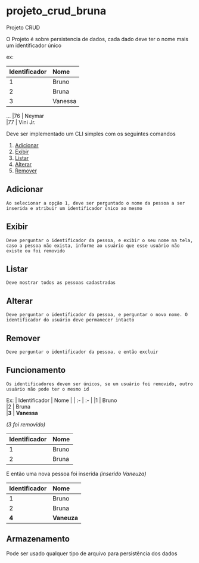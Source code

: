 # projeto_crud_bruna
Projeto CRUD

O Projeto é sobre persistencia de dados, cada dado deve ter o nome mais um identificador único

ex:

| Identificador      | Nome |
| :- | :- |
|1  | Bruno    
|2  | Bruna    
|3  | Vanessa  
...
|76  | Neymar  
|77  | Vini Jr.  


Deve ser implementado um CLI simples com os seguintes comandos


1. [Adicionar](#Adicionar)
2. [Exibir](#exibir)
3. [Listar](#listar)
4. [Alterar](#alterar)
5. [Remover](#remover) 

## Adicionar
```
Ao selecionar a opção 1, deve ser perguntado o nome da pessoa a ser inserida e atribuir um identificador único ao mesmo
```

## Exibir
```
Deve perguntar o identificador da pessoa, e exibir o seu nome na tela, caso a pessoa não exista, informe ao usuário que esse usuário não existe ou foi removido
```

## Listar
```
Deve mostrar todos as pessoas cadastradas
```

## Alterar
```
Deve perguntar o identificador da pessoa, e perguntar o novo nome. O identificador do usuário deve permanecer intacto
```

## Remover

```
Deve perguntar o identificador da pessoa, e então excluir
```

## Funcionamento
```
Os identificadores devem ser únicos, se um usuário foi removido, outro usuário não pode ter o mesmo id
```

Ex:
| Identificador      | Nome |
| :- | :- |
|1  | Bruno    
|2  | Bruna    
|__3__  | __Vanessa__

_(3 foi removido)_

| Identificador      | Nome |
| :- | :- |
|1  | Bruno    
|2  | Bruna    


E então uma nova pessoa foi inserida
_(inserido Vaneuza)_

| Identificador      | Nome |
| :- | :- |
|1  | Bruno    
|2  | Bruna    
|__4__  | __Vaneuza__

## Armazenamento
Pode ser usado qualquer tipo de arquivo para persistência dos dados
